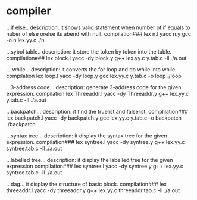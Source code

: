 # compiler
...if else..
description:
 it shows valid statement when number of if equals to nuber of else orelse its abend with null.
 compilation###
 lex n.l
 yacc n.y
 gcc -o n lex.yy.c
 ./n
 
 ...sybol table..
 description:
 it store the token by token into the table.
 compilation###
 lex block.l
 yacc -dy block.y
 g++ lex.yy.c y.tab.c -ll
 ./a.out
 
 ....while...
 description:
 it converts the for loop and do while into while.
 compilation
 lex loop.l
 yacc -dy loop.y
 gcc lex.yy.c y.tab.c -o loop
 ./loop
 
 ...3-address code...
 description:
 generate 3-address code for the given expression.
 compilation
 lex Threeaddr.l
 yacc -dy Threeaddr.y
 g++ lex.yy.c y.tab.c -ll
 ./a.out
 
 ...backpatch...
 description:
 it find the truelist and falselist. 
 complilation###
 lex backpatch.l
 yacc -dy backpatch.y
 gcc lex.yy.c y.tab.c -o backpatch
 ./backpatch
 
 ...syntax tree...
 description:
 it display the syntax tree for the given expression.
 compilation###
 lex syntree.l
 yacc -dy syntree.y
 g++ lex.yy.c syntree.tab.c -ll
 ./a.out
 
 ...labelled tree...
description:
 it display the labelled tree for the given expression
 compilation###
 lex syntree.l
 yacc -dy syntree.y
 g++ lex.yy.c syntree.tab.c -ll
 ./a.out
 
 ...dag...
 it display the structure of basic block.
 compilation###
 lex threeaddr.l
 yacc -dy threeaddr.y
 g++ lex.yy.c threeaddr.tab.c -ll
 ./a.out
 
 
 
 
 
 
 
 
 
 

 

 
 
